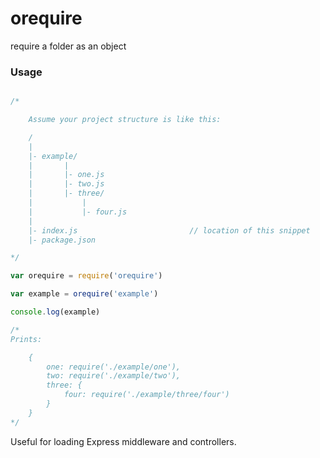 orequire
====

require a folder as an object

### Usage 

```JavaScript

/*

	Assume your project structure is like this: 

	/
	|
	|- example/
	|		|
	|		|- one.js
	|		|- two.js
	|		|- three/
	|			|
	|			|- four.js
	|
	|- index.js 						// location of this snippet
	|- package.json

*/

var orequire = require('orequire')

var example = orequire('example')

console.log(example)

/* 
Prints: 

	{
		one: require('./example/one'), 
		two: require('./example/two'), 
		three: {
			four: require('./example/three/four')
		}
	}
*/

```

Useful for loading Express middleware and controllers. 